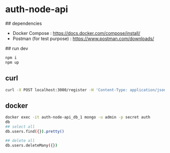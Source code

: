 # auth-node-api

## dependencies
- Docker Compose : https://docs.docker.com/compose/install/
- Postman (for test purpose) : https://www.postman.com/downloads/

## run dev
```sh
npm i
npm up
```
 
## curl

```sh
curl -X POST localhost:3000/register -H 'Content-Type: application/json' -d '{"email": "0001@gmail.com", "name": "Test 1", "password": "Qwerty123", "passwordConfirmation": "Qwerty123"}'
```


## docker
```sh
docker exec -it auth-node-api_db_1 mongo -u admin -p secret auth
db
## select all
db.users.find({}).pretty()

## delete all
db.users.deleteMany({})
```